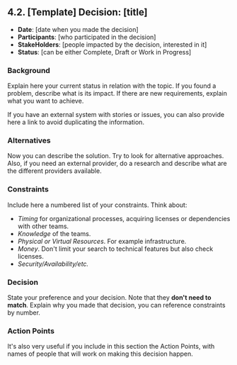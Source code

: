 ## 4.2. [Template] Decision: [title]

* **Date**: [date when you made the decision]
* **Participants**: [who participated in the decision]
* **StakeHolders**: [people impacted by the decision, interested in it]
* **Status**: [can be either Complete, Draft or Work in Progress]

### Background

Explain here your current status in relation with the topic. If you found a 
problem, describe what is its impact. If there are new requirements, explain 
what you want to achieve. 

If you have an external system with stories or issues, you can also provide 
here a link to avoid duplicating the information.

### Alternatives

Now you can describe the solution. Try to look for alternative approaches. 
Also, if you need an external provider, do a research and describe what are 
the different providers available.

### Constraints

Include here a numbered list of your constraints. Think about:
 
* _Timing_ for organizational processes, acquiring licenses or dependencies 
with other teams.
* _Knowledge_ of the teams.
* _Physical or Virtual Resources_. For example infrastructure.
* _Money_. Don't limit your search to technical features but also check 
licenses.
* _Security/Availability/etc._

### Decision

State your preference and your decision. Note that they **don't need to 
match**. Explain why you made that decision, you can reference constraints 
by number.

### Action Points

It's also very useful if you include in this section the Action Points, with 
names of people that will work on making this decision happen. 
